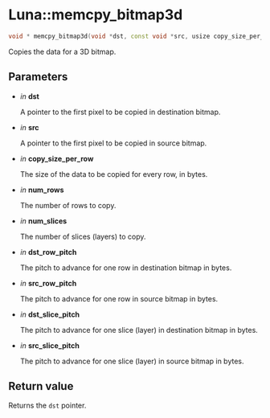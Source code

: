 # Luna::memcpy_bitmap3d

```c++
void * memcpy_bitmap3d(void *dst, const void *src, usize copy_size_per_row, usize num_rows, usize num_slices, usize dst_row_pitch, usize src_row_pitch, usize dst_slice_pitch, usize src_slice_pitch)
```

Copies the data for a 3D bitmap. 



## Parameters
* *in* **dst**

    A pointer to the first pixel to be copied in destination bitmap. 

* *in* **src**

    A pointer to the first pixel to be copied in source bitmap. 

* *in* **copy_size_per_row**

    The size of the data to be copied for every row, in bytes. 

* *in* **num_rows**

    The number of rows to copy. 

* *in* **num_slices**

    The number of slices (layers) to copy. 

* *in* **dst_row_pitch**

    The pitch to advance for one row in destination bitmap in bytes. 

* *in* **src_row_pitch**

    The pitch to advance for one row in source bitmap in bytes. 

* *in* **dst_slice_pitch**

    The pitch to advance for one slice (layer) in destination bitmap in bytes. 

* *in* **src_slice_pitch**

    The pitch to advance for one slice (layer) in source bitmap in bytes. 

## Return value
Returns the `dst` pointer. 

